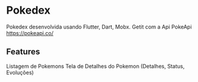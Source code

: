 # Pokedex

Pokedex desenvolvida usando Flutter, Dart, Mobx. Getit com a Api PokeApi https://pokeapi.co/

## Features

Listagem de Pokemons
Tela de Detalhes do Pokemon (Detalhes, Status, Evoluções)
